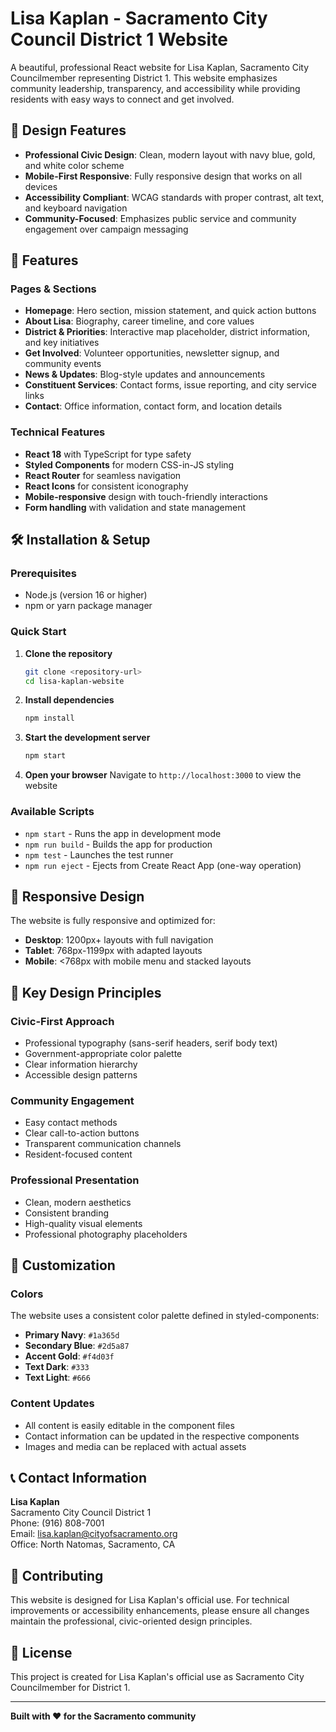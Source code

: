 # Lisa Kaplan - Sacramento City Council District 1 Website

A beautiful, professional React website for Lisa Kaplan, Sacramento City Councilmember representing District 1. This website emphasizes community leadership, transparency, and accessibility while providing residents with easy ways to connect and get involved.

## 🎨 Design Features

- **Professional Civic Design**: Clean, modern layout with navy blue, gold, and white color scheme
- **Mobile-First Responsive**: Fully responsive design that works on all devices
- **Accessibility Compliant**: WCAG standards with proper contrast, alt text, and keyboard navigation
- **Community-Focused**: Emphasizes public service and community engagement over campaign messaging

## 🚀 Features

### Pages & Sections
- **Homepage**: Hero section, mission statement, and quick action buttons
- **About Lisa**: Biography, career timeline, and core values
- **District & Priorities**: Interactive map placeholder, district information, and key initiatives
- **Get Involved**: Volunteer opportunities, newsletter signup, and community events
- **News & Updates**: Blog-style updates and announcements
- **Constituent Services**: Contact forms, issue reporting, and city service links
- **Contact**: Office information, contact form, and location details

### Technical Features
- **React 18** with TypeScript for type safety
- **Styled Components** for modern CSS-in-JS styling
- **React Router** for seamless navigation
- **React Icons** for consistent iconography
- **Mobile-responsive** design with touch-friendly interactions
- **Form handling** with validation and state management

## 🛠️ Installation & Setup

### Prerequisites
- Node.js (version 16 or higher)
- npm or yarn package manager

### Quick Start

1. **Clone the repository**
   ```bash
   git clone <repository-url>
   cd lisa-kaplan-website
   ```

2. **Install dependencies**
   ```bash
   npm install
   ```

3. **Start the development server**
   ```bash
   npm start
   ```

4. **Open your browser**
   Navigate to `http://localhost:3000` to view the website

### Available Scripts

- `npm start` - Runs the app in development mode
- `npm run build` - Builds the app for production
- `npm test` - Launches the test runner
- `npm run eject` - Ejects from Create React App (one-way operation)

## 📱 Responsive Design

The website is fully responsive and optimized for:
- **Desktop**: 1200px+ layouts with full navigation
- **Tablet**: 768px-1199px with adapted layouts
- **Mobile**: <768px with mobile menu and stacked layouts

## 🎯 Key Design Principles

### Civic-First Approach
- Professional typography (sans-serif headers, serif body text)
- Government-appropriate color palette
- Clear information hierarchy
- Accessible design patterns

### Community Engagement
- Easy contact methods
- Clear call-to-action buttons
- Transparent communication channels
- Resident-focused content

### Professional Presentation
- Clean, modern aesthetics
- Consistent branding
- High-quality visual elements
- Professional photography placeholders

## 🔧 Customization

### Colors
The website uses a consistent color palette defined in styled-components:
- **Primary Navy**: `#1a365d`
- **Secondary Blue**: `#2d5a87`
- **Accent Gold**: `#f4d03f`
- **Text Dark**: `#333`
- **Text Light**: `#666`

### Content Updates
- All content is easily editable in the component files
- Contact information can be updated in the respective components
- Images and media can be replaced with actual assets

## 📞 Contact Information

**Lisa Kaplan**  
Sacramento City Council District 1  
Phone: (916) 808-7001  
Email: lisa.kaplan@cityofsacramento.org  
Office: North Natomas, Sacramento, CA

## 🤝 Contributing

This website is designed for Lisa Kaplan's official use. For technical improvements or accessibility enhancements, please ensure all changes maintain the professional, civic-oriented design principles.

## 📄 License

This project is created for Lisa Kaplan's official use as Sacramento City Councilmember for District 1.

---

**Built with ❤️ for the Sacramento community**
